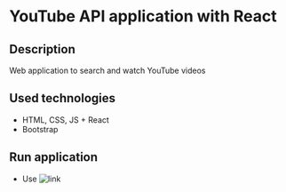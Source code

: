 # YouTube API application with React
## Description
Web application to search and watch YouTube videos
## Used technologies
 - HTML, CSS, JS + React
 - Bootstrap
## Run application
 - Use ![link](https://wprzybytek.github.io/yt-app/)

